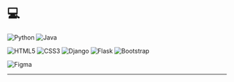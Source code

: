 # 💻
![Python](https://img.shields.io/badge/python-3670A0?style=for-the-badge&logo=python&logoColor=ffdd54) ![Java](https://img.shields.io/badge/java-%23ED8B00.svg?style=for-the-badge&logo=java&logoColor=white)

![HTML5](https://img.shields.io/badge/html5-%23E34F26.svg?style=for-the-badge&logo=html5&logoColor=white) ![CSS3](https://img.shields.io/badge/css3-%231572B6.svg?style=for-the-badge&logo=css3&logoColor=white) ![Django](https://img.shields.io/badge/django-%23092E20.svg?style=for-the-badge&logo=django&logoColor=white) ![Flask](https://img.shields.io/badge/flask-%23000.svg?style=for-the-badge&logo=flask&logoColor=white) ![Bootstrap](https://img.shields.io/badge/bootstrap-%23563D7C.svg?style=for-the-badge&logo=bootstrap&logoColor=white)

![Figma](https://img.shields.io/badge/figma-%23F24E1E.svg?style=for-the-badge&logo=figma&logoColor=white)

<!--![](https://github-readme-stats.vercel.app/api?username=Loic017&theme=react&hide_border=false&include_all_commits=false&count_private=false)<br/>-->
<!--![](https://github-readme-streak-stats.herokuapp.com/?user=Loic017&theme=react&hide_border=false)<br/>-->
<!-- ![](https://github-readme-stats.vercel.app/api/top-langs/?username=Loic017&theme=react&hide_border=false&include_all_commits=false&count_private=false&layout=compact) -->

---
<!-- Proudly created with GPRM ( https://gprm.itsvg.in ) -->
